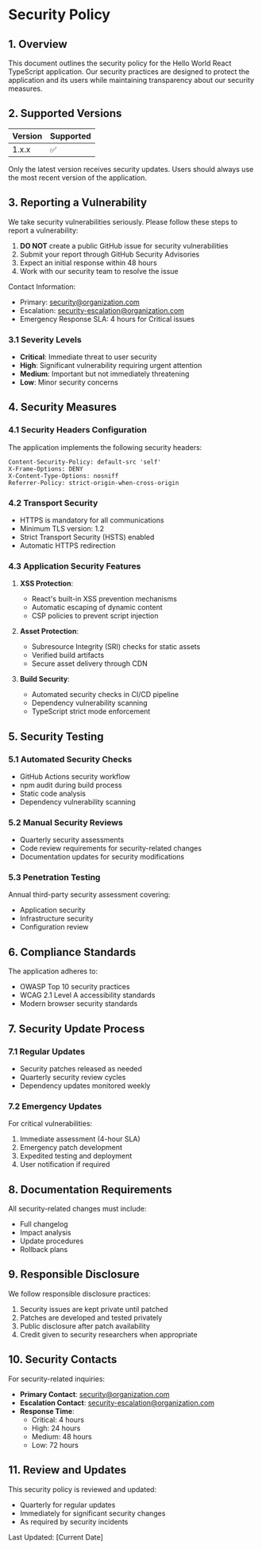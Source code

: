 # Security Policy

## 1. Overview

This document outlines the security policy for the Hello World React TypeScript application. Our security practices are designed to protect the application and its users while maintaining transparency about our security measures.

## 2. Supported Versions

| Version | Supported          |
| ------- | ------------------ |
| 1.x.x   | :white_check_mark: |

Only the latest version receives security updates. Users should always use the most recent version of the application.

## 3. Reporting a Vulnerability

We take security vulnerabilities seriously. Please follow these steps to report a vulnerability:

1. **DO NOT** create a public GitHub issue for security vulnerabilities
2. Submit your report through GitHub Security Advisories
3. Expect an initial response within 48 hours
4. Work with our security team to resolve the issue

Contact Information:
- Primary: security@organization.com
- Escalation: security-escalation@organization.com
- Emergency Response SLA: 4 hours for Critical issues

### 3.1 Severity Levels

- **Critical**: Immediate threat to user security
- **High**: Significant vulnerability requiring urgent attention
- **Medium**: Important but not immediately threatening
- **Low**: Minor security concerns

## 4. Security Measures

### 4.1 Security Headers Configuration

The application implements the following security headers:

```http
Content-Security-Policy: default-src 'self'
X-Frame-Options: DENY
X-Content-Type-Options: nosniff
Referrer-Policy: strict-origin-when-cross-origin
```

### 4.2 Transport Security

- HTTPS is mandatory for all communications
- Minimum TLS version: 1.2
- Strict Transport Security (HSTS) enabled
- Automatic HTTPS redirection

### 4.3 Application Security Features

1. **XSS Protection**:
   - React's built-in XSS prevention mechanisms
   - Automatic escaping of dynamic content
   - CSP policies to prevent script injection

2. **Asset Protection**:
   - Subresource Integrity (SRI) checks for static assets
   - Verified build artifacts
   - Secure asset delivery through CDN

3. **Build Security**:
   - Automated security checks in CI/CD pipeline
   - Dependency vulnerability scanning
   - TypeScript strict mode enforcement

## 5. Security Testing

### 5.1 Automated Security Checks

- GitHub Actions security workflow
- npm audit during build process
- Static code analysis
- Dependency vulnerability scanning

### 5.2 Manual Security Reviews

- Quarterly security assessments
- Code review requirements for security-related changes
- Documentation updates for security modifications

### 5.3 Penetration Testing

Annual third-party security assessment covering:
- Application security
- Infrastructure security
- Configuration review

## 6. Compliance Standards

The application adheres to:
- OWASP Top 10 security practices
- WCAG 2.1 Level A accessibility standards
- Modern browser security standards

## 7. Security Update Process

### 7.1 Regular Updates

- Security patches released as needed
- Quarterly security review cycles
- Dependency updates monitored weekly

### 7.2 Emergency Updates

For critical vulnerabilities:
1. Immediate assessment (4-hour SLA)
2. Emergency patch development
3. Expedited testing and deployment
4. User notification if required

## 8. Documentation Requirements

All security-related changes must include:
- Full changelog
- Impact analysis
- Update procedures
- Rollback plans

## 9. Responsible Disclosure

We follow responsible disclosure practices:
1. Security issues are kept private until patched
2. Patches are developed and tested privately
3. Public disclosure after patch availability
4. Credit given to security researchers when appropriate

## 10. Security Contacts

For security-related inquiries:

- **Primary Contact**: security@organization.com
- **Escalation Contact**: security-escalation@organization.com
- **Response Time**: 
  - Critical: 4 hours
  - High: 24 hours
  - Medium: 48 hours
  - Low: 72 hours

## 11. Review and Updates

This security policy is reviewed and updated:
- Quarterly for regular updates
- Immediately for significant security changes
- As required by security incidents

Last Updated: [Current Date]